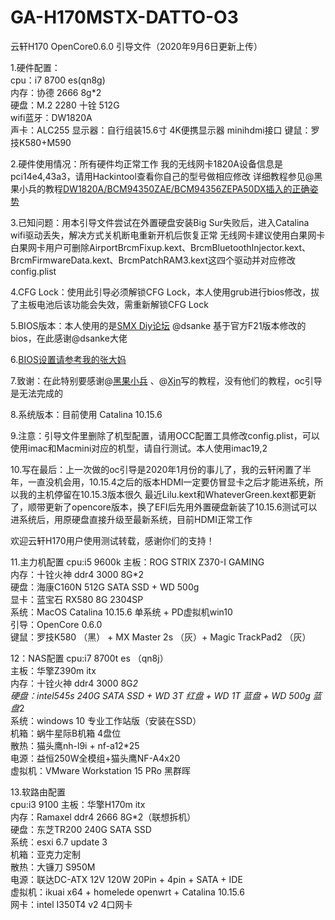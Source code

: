 # GA-H170MSTX-DATTO-O3
云轩H170 OpenCore0.6.0 引导文件（2020年9月6日更新上传）
  
1.硬件配置：  
cpu：i7 8700 es(qn8g)  
内存：协德 2666 8g*2  
硬盘：M.2 2280 十铨 512G  
wifi蓝牙：DW1820A  
声卡：ALC255
显示器：自行组装15.6寸 4K便携显示器 minihdmi接口
键鼠：罗技K580+M590
  
2.硬件使用情况：所有硬件均正常工作
我的无线网卡1820A设备信息是pci14e4,43a3，请用Hackintool查看你自己的型号做相应修改
详细教程参见@黑果小兵的教程[DW1820A/BCM94350ZAE/BCM94356ZEPA50DX插入的正确姿势](https://blog.daliansky.net/DW1820A_BCM94350ZAE-driver-inserts-the-correct-posture.html) 

3.已知问题：用本引导文件尝试在外置硬盘安装Big Sur失败后，进入Catalina wifi驱动丢失，解决方式关机断电重新开机后恢复正常
无线网卡建议使用白果网卡
白果网卡用户可删除AirportBrcmFixup.kext、BrcmBluetoothInjector.kext、BrcmFirmwareData.kext、BrcmPatchRAM3.kext这四个驱动并对应修改config.plist
  
4.CFG Lock：使用此引导必须解锁CFG Lock，本人使用grub进行bios修改，拔了主板电池后该功能会失效，需重新解锁CFG Lock
  
5.BIOS版本：本人使用的是[SMX Diy论坛](http://www.smxdiy.com/) @dsanke 基于官方F21版本修改的bios，在此感谢@dsanke大佬

6.[BIOS设置请参考我的张大妈](https://post.smzdm.com/p/ag827k43/)
  
7.致谢：在此特别要感谢@[黑果小兵](https://blog.daliansky.net/) 、@[Xjn](https://blog.daliansky.net/OpenCore-BootLoader.html)写的教程，没有他们的教程，oc引导是无法完成的  

8.系统版本：目前使用 Catalina 10.15.6

9.注意：引导文件里删除了机型配置，请用OCC配置工具修改config.plist，可以使用imac和Macmini对应的机型，请自行测试。本人使用imac19,2

10.写在最后：上一次做的oc引导是2020年1月份的事儿了，我的云轩闲置了半年，一直没机会用，10.15.4之后的版本HDMI一定要仿冒显卡之后才能进系统，所以我的主机停留在10.15.3版本很久
最近Lilu.kext和WhateverGreen.kext都更新了，顺带更新了opencore版本，换了EFI后先用外置硬盘新装了10.15.6测试可以进系统后，用原硬盘直接升级至最新系统，目前HDMI正常工作

欢迎云轩H170用户使用测试转载，感谢你们的支持！

11.主力机配置
cpu:i5 9600k
主板：ROG STRIX Z370-I GAMING   
内存：十铨火神 ddr4 3000 8G*2  
硬盘：海康C160N 512G SATA SSD + WD 500g  
显卡：蓝宝石 RX580 8G 2304SP    
系统：MacOS Catalina 10.15.6 单系统 + PD虚拟机win10  
引导：OpenCore 0.6.0   
键鼠：罗技K580 （黑） + MX Master 2s （灰）+ Magic TrackPad2 （灰） 

12：NAS配置
cpu:i7 8700t es （qn8j）  
主板：华擎Z390m itx  
内存：十铨火神 ddr4 3000 8G*2  
硬盘：intel545s 240G SATA SSD + WD 3T 红盘 + WD 1T 蓝盘 + WD 500g 蓝盘*2   
系统：windows 10 专业工作站版（安装在SSD）  
机箱：蜗牛星际B机箱 4盘位  
散热：猫头鹰nh-l9i + nf-a12*25  
电源：益恒250W全模组+猫头鹰NF-A4x20  
虚拟机：VMware Workstation 15 PRo 黑群晖 

13.软路由配置  
cpu:i3 9100 
主板：华擎H170m itx  
内存：Ramaxel ddr4 2666 8G*2（联想拆机）   
硬盘：东芝TR200 240G SATA SSD  
系统：esxi 6.7 update 3  
机箱：亚克力定制  
散热：大镰刀 S950M  
电源：联达DC-ATX 12V 120W 20Pin + 4pin + SATA + IDE  
虚拟机：ikuai x64 + homelede openwrt + Catalina 10.15.6   
网卡：intel I350T4 v2 4口网卡

